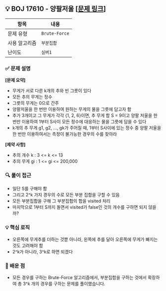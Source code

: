 ## 💡 BOJ 17610 - 양팔저울 [[문제 링크](https://www.acmicpc.net/problem/17610)]

| 항목 | 내용 |
|------|------|
| 문제 유형 | `Brute-Force` |
| 사용 알고리즘 | `부분집합` |
| 난이도 | `실버1` |

### ✅ 문제 설명
**[문제 요약]**

- 무게가 서로 다른 k개의 추와 빈 그릇이 있다
- 모든 추의 무게는 정수
- 그릇의 무게는 0으로 간주
- 양팔저울을 한 번만 이용하여 원하는 무게의 물을 그릇에 담고자 함
- 추가 3개이고 그 무게가 각각 {1, 2, 6}이면, 추 무게 합 S = 9이고 양팔 저울을 한 번만 이용하여 1부터 S사이 모든 정수에 대응하는 물을 그릇에 담을 수 있다
- k개의 추 무게 g1, g2, ..., gk가 주어질 때, 1부터 S사이에 있는 정수 중 양팔 저울을 한 번만 이용하여서는 측정이 불가능한 경우의 수를 찾아라

**[제약 사항]**

- 추의 개수 k : 3 <= k <= 13
- 추의 무게 gi : 1 <= gi <= 200,000

### 🔍 풀이 접근
- 일단 S를 구해야 함
- 그리고 2^k 가지 경우의 수로 모든 부분 집합을 구할 수 있음
- 모든 부분집합을 구해 그 부분집합의 합을 visited 처리
- 마지막으로 1부터 S까지 돌면서 visited가 false인 것의 개수를 구하면 되지 않을까?

### 💡 핵심 로직
- 오른쪽에 무게추를 더하는 것뿐 아니라, 왼쪽에 추를 달아 오른쪽에 무게가 빠지는 것도 고려해야 함
- 2^k가 아니라, 3^k로 하면 되겠다

### 📌 배운 점
- 모든 경우를 구하는 Brute-Force 알고리즘에서, 부분집합을 구하는 것에서 확장하여 총 3^k 개의 경우를 구하는 문제를 풀이했습니다.

